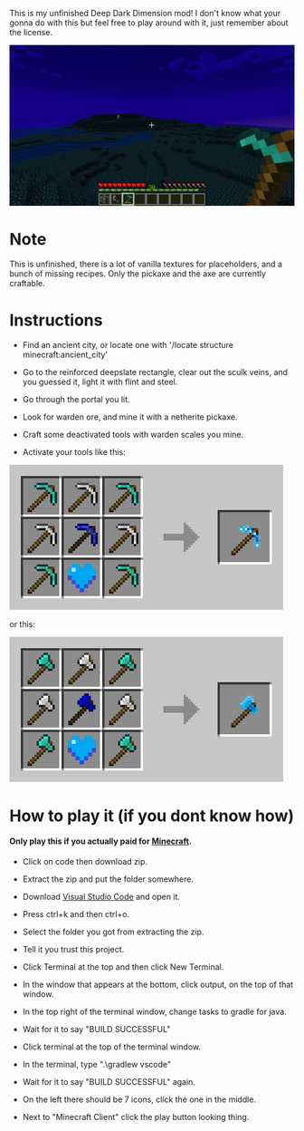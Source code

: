 This is my unfinished Deep Dark Dimension mod! I don't know what your gonna do with this but feel free to play around with it, just remember about the license.

![p](https://raw.githubusercontent.com/kramsdell123/deepdark-mod/main/images/preview.png)

# Note

This is unfinished, there is a lot of vanilla textures for placeholders, and a bunch of missing recipes. Only the pickaxe and the axe are currently craftable.

# Instructions

* Find an ancient city, or locate one with '/locate structure minecraft:ancient_city'

* Go to the reinforced deepslate rectangle, clear out the sculk veins, and you guessed it, light it with flint and steel.

* Go through the portal you lit.

* Look for warden ore, and mine it with a netherite pickaxe.

* Craft some deactivated tools with warden scales you mine.

* Activate your tools like this:

![p](https://raw.githubusercontent.com/kramsdell123/deepdark-mod/main/images/warden_pickaxe.png)

or this:

![p](https://raw.githubusercontent.com/kramsdell123/deepdark-mod/main/images/warden_axe.png)

# How to play it (if you dont know how)

#### Only play this if you actually paid for [Minecraft](https://minecraft.net).

* Click on code then download zip.

* Extract the zip and put the folder somewhere.

* Download [Visual Studio Code](https://code.visualstudio.com) and open it.

* Press ctrl+k and then ctrl+o.

* Select the folder you got from extracting the zip.

* Tell it you trust this project.

* Click Terminal at the top and then click New Terminal.

* In the window that appears at the bottom, click output, on the top of that window.

* In the top right of the terminal window, change tasks to gradle for java.

* Wait for it to say "BUILD SUCCESSFUL"

* Click terminal at the top of the terminal window.

* In the terminal, type ".\gradlew vscode"

* Wait for it to say "BUILD SUCCESSFUL" again.

* On the left there should be 7 icons, click the one in the middle.

* Next to "Minecraft Client" click the play button looking thing.